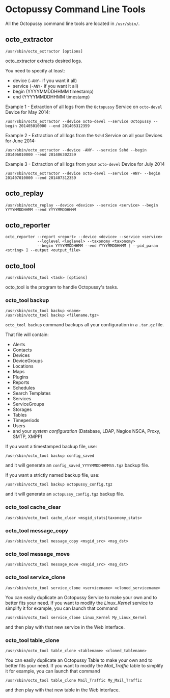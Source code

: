 # Octopussy Command Line Tools

All the Octopussy command line tools are located in `/usr/sbin/`.

## octo_extractor

```shell
/usr/sbin/octo_extractor [options]
```

octo_extractor extracts desired logs.

You need to specify at least:
  * device (`-ANY-` if you want it all)
  * service (`-ANY-` if you want it all)
  * begin (YYYYMMDDHHMM timestamp)
  * end (YYYYMMDDHHMM timestamp)

Example 1 - Extraction of all logs from the `Octopussy` Service on `octo-devel` Device for May 2014:
```shell
/usr/sbin/octo_extractor --device octo-devel --service Octopussy --begin 201405010000 --end 201405312359
```

Example 2 - Extraction of all logs from the `Sshd` Service on all your Devices for June 2014:
```shell
/usr/sbin/octo_extractor --device -ANY- --service Sshd --begin 201406010000 --end 201406302359
```

Example 3 -  Extraction of all logs from your `octo-devel` Device for July 2014
```shell
/usr/sbin/octo_extractor --device octo-devel --service -ANY- --begin 201407010000 --end 201407312359
```

## octo_replay

```shell
/usr/sbin/octo_replay --device <device> --service <service> --begin YYYYMMDDHHMM --end YYYYMMDDHHMM
````

## octo_reporter

```shell
octo_reporter --report <report> --device <device> --service <service> 
              --loglevel <loglevel> --taxonomy <taxonomy>
              --begin YYYYMMDDHHMM --end YYYYMMDDHHMM [ --pid_param <string> ] --output <output_file>
```

## octo_tool

```shell
/usr/sbin/octo_tool <task> [options]
```

octo_tool is the program to handle Octopussy's tasks.

### octo_tool backup

```shell
/usr/sbin/octo_tool backup <name>
/usr/sbin/octo_tool backup <filename.tgz>
```

`octo_tool backup` command backups all your configuration in a `.tar.gz` file.

That file will contain:
  * Alerts
  * Contacts
  * Devices
  * DeviceGroups
  * Locations
  * Maps
  * Plugins
  * Reports
  * Schedules
  * Search Templates
  * Services
  * ServiceGroups
  * Storages
  * Tables
  * Timeperiods
  * Users
  * and your *system configuration* (Database, LDAP, Nagios NSCA, Proxy, SMTP, XMPP)

If you want a timestamped backup file, use:
```shell
/usr/sbin/octo_tool backup config_saved
```
and it will generate an `config_saved_YYYYMMDDHHMMSS.tgz` backup file.

If you want a strictly named backup file, use:
```shell
/usr/sbin/octo_tool backup octopussy_config.tgz
```
and it will generate an `octopussy_config.tgz` backup file.

### octo_tool cache_clear

```shell
/usr/sbin/octo_tool cache_clear <msgid_stats|taxonomy_stats>
```

### octo_tool message_copy

```shell
/usr/sbin/octo_tool message_copy <msgid_src> <msg_dst>
```

### octo_tool message_move

```shell
/usr/sbin/octo_tool message_move <msgid_src> <msg_dst>
```

### octo_tool service_clone

```shell
/usr/sbin/octo_tool service_clone <servicename> <cloned_servicename>
```

You can easily duplicate an Octopussy Service to make your own and to better fits your need.
If you want to modify the *Linux_Kernel* service to simplify it for example, you can launch that command
```shell
/usr/sbin/octo_tool service_clone Linux_Kernel My_Linux_Kernel
```
and then play with that new service in the Web interface.


### octo_tool table_clone

```shell
/usr/sbin/octo_tool table_clone <tablename> <cloned_tablename>
```

You can easily duplicate an Octopussy Table to make your own and to better fits your need.
If you want to modify the *Mail_Traffic* table to simplify it for example, you can launch that command
```shell
/usr/sbin/octo_tool table_clone Mail_Traffic My_Mail_Traffic
```
and then play with that new table in the Web interface.
